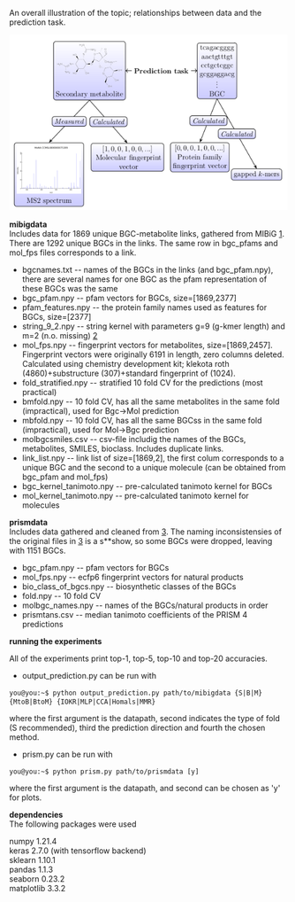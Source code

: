 An overall illustration of the topic; relationships between data and the prediction task. 

![alt txt](https://github.com/minjoks/masters_thesis/blob/main/dataview.png?raw=true)




**mibigdata**  
Includes data for 1869 unique BGC-metabolite links, gathered from MIBiG [1](https://mibig.secondarymetabolites.org/download). There are 1292 unique BGCs in the links. The same row in bgc_pfams and mol_fps files corresponds to a link.


* bgcnames.txt -- names of the BGCs in the links (and bgc_pfam.npy), there are several names for one BGC as the pfam representation of these BGCs was the same 
* bgc_pfam.npy -- pfam vectors for BGCs, size=[1869,2377] 
* pfam_features.npy -- the protein family names used as features for BGCs, size=[2377]
* string_9_2.npy -- string kernel with parameters g=9 (g-kmer length) and m=2 (n.o. missing) [2](https://github.com/QData/FastSK)  
* mol_fps.npy -- fingerprint vectors for metabolites, size=[1869,2457]. Fingerprint vectors were originally 6191 in length, zero columns deleted. Calculated using chemistry development kit; klekota roth (4860)+substructure (307)+standard fingerprint of (1024). 
* fold_stratified.npy -- stratified 10 fold CV for the predictions (most practical)
* bmfold.npy -- 10 fold CV, has all the same metabolites in the same fold (impractical), used for Bgc->Mol prediction
* mbfold.npy --  10 fold CV, has all the same BGCss in the same fold (impractical), used for Mol->Bgc prediction
* molbgcsmiles.csv -- csv-file includig the names of the BGCs, metabolites, SMILES, bioclass. Includes duplicate links. 
* link_list.npy -- link list of size=[1869,2], the first colum corresponds to a unique BGC and the second to a unique molecule (can be obtained from bgc_pfam and mol_fps)
* bgc_kernel_tanimoto.npy -- pre-calculated tanimoto kernel for BGCs 
* mol_kernel_tanimoto.npy -- pre-calculated tanimoto kernel for molecules

**prismdata**  
Includes data gathered and cleaned from [3](https://zenodo.org/record/3985982#.YbjNSJFByV4). The naming inconsistensies of the original files in [3](https://zenodo.org/record/3985982#.YbjNSJFByV4) is a s**show, so some BGCs were dropped, leaving with 1151 BGCs.  

* bgc_pfam.npy -- pfam vectors for BGCs
* mol_fps.npy -- ecfp6 fingerprint vectors for natural products
* bio_class_of_bgcs.npy -- biosynthetic classes of the BGCs
* fold.npy -- 10 fold CV 
* molbgc_names.npy -- names of the BGCs/natural products in order
* prismtans.csv -- median tanimoto coefficients of the PRISM 4 predictions  

**running the experiments**  

All of the experiments print top-1, top-5, top-10 and top-20 accuracies.  

* output_prediction.py can be run with 
```console
you@you:~$ python output_prediction.py path/to/mibigdata {S|B|M} {MtoB|BtoM} {IOKR|MLP|CCA|Homals|MMR} 
```

where the first argument is the datapath, second indicates the type of fold (S recommended), third the prediction direction and fourth the chosen method. 

* prism.py can be run with 
```console
you@you:~$ python prism.py path/to/prismdata [y]
```
where the first argument is the datapath, and second can be chosen as 'y' for plots.  

**dependencies**  
The following packages were used  

numpy 1.21.4  
keras 2.7.0 (with tensorflow backend)  
sklearn 1.10.1  
pandas 1.1.3  
seaborn 0.23.2  
matplotlib 3.3.2  



